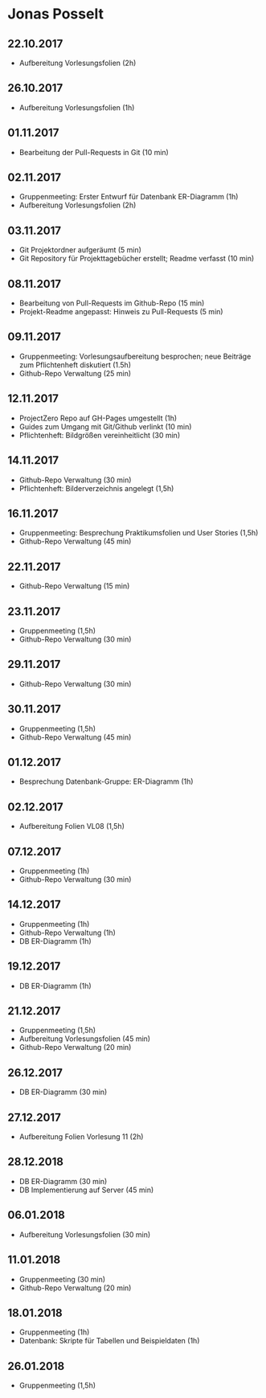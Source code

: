 # Jonas Posselt

## 22.10.2017

- Aufbereitung Vorlesungsfolien (2h)

## 26.10.2017

- Aufbereitung Vorlesungsfolien (1h)

## 01.11.2017

- Bearbeitung der Pull-Requests in Git (10 min)


## 02.11.2017

- Gruppenmeeting: Erster Entwurf für Datenbank ER-Diagramm (1h)
- Aufbereitung Vorlesungsfolien (2h)

## 03.11.2017

- Git Projektordner aufgeräumt (5 min)
- Git Repository für Projekttagebücher erstellt; Readme verfasst (10 min)

## 08.11.2017

- Bearbeitung von Pull-Requests im Github-Repo (15 min)
- Projekt-Readme angepasst: Hinweis zu Pull-Requests (5 min)

## 09.11.2017

- Gruppenmeeting: Vorlesungsaufbereitung besprochen; neue Beiträge zum Pflichtenheft diskutiert (1.5h)
- Github-Repo Verwaltung (25 min)

## 12.11.2017

- ProjectZero Repo auf GH-Pages umgestellt (1h)
- Guides zum Umgang mit Git/Github verlinkt (10 min)
- Pflichtenheft: Bildgrößen vereinheitlicht (30 min)

## 14.11.2017

- Github-Repo Verwaltung (30 min)
- Pflichtenheft: Bilderverzeichnis angelegt (1,5h)

## 16.11.2017

- Gruppenmeeting: Besprechung Praktikumsfolien und User Stories (1,5h)
- Github-Repo Verwaltung (45 min)

## 22.11.2017

- Github-Repo Verwaltung (15 min)

## 23.11.2017

- Gruppenmeeting (1,5h)
- Github-Repo Verwaltung (30 min)

## 29.11.2017

- Github-Repo Verwaltung (30 min)

## 30.11.2017

- Gruppenmeeting (1,5h)
- Github-Repo Verwaltung (45 min)

## 01.12.2017

- Besprechung Datenbank-Gruppe: ER-Diagramm (1h)

## 02.12.2017

- Aufbereitung Folien VL08 (1,5h)

## 07.12.2017

- Gruppenmeeting (1h)
- Github-Repo Verwaltung (30 min)

## 14.12.2017

- Gruppenmeeting (1h)
- Github-Repo Verwaltung (1h)
- DB ER-Diagramm (1h)

## 19.12.2017

- DB ER-Diagramm (1h)

## 21.12.2017

- Gruppenmeeting (1,5h)
- Aufbereitung Vorlesungsfolien (45 min)
- Github-Repo Verwaltung (20 min)

## 26.12.2017

- DB ER-Diagramm (30 min)

## 27.12.2017

- Aufbereitung Folien Vorlesung 11  (2h)

## 28.12.2018

- DB ER-Diagramm (30 min)
- DB Implementierung auf Server (45 min)

## 06.01.2018

- Aufbereitung Vorlesungsfolien (30 min)

## 11.01.2018

- Gruppenmeeting (30 min)
- Github-Repo Verwaltung (20 min)

## 18.01.2018

- Gruppenmeeting (1h)
- Datenbank: Skripte für Tabellen und Beispieldaten (1h)

## 26.01.2018

- Gruppenmeeting (1,5h)